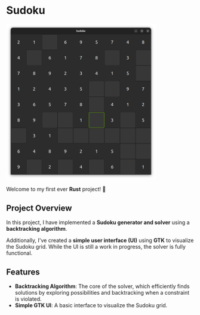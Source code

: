 # Sudoku

<img src="banner.png" width="400" alt="Sudoku">

Welcome to my first ever **Rust** project! 🎉

## Project Overview

In this project, I have implemented a **Sudoku generator and solver** using a **backtracking algorithm**.

Additionally, I've created a **simple user interface (UI)** using **GTK** to visualize the Sudoku grid. While the UI is still a work in progress, the solver is fully functional.

## Features

- **Backtracking Algorithm**: The core of the solver, which efficiently finds solutions by exploring possibilities and backtracking when a constraint is violated.
- **Simple GTK UI**: A basic interface to visualize the Sudoku grid.
